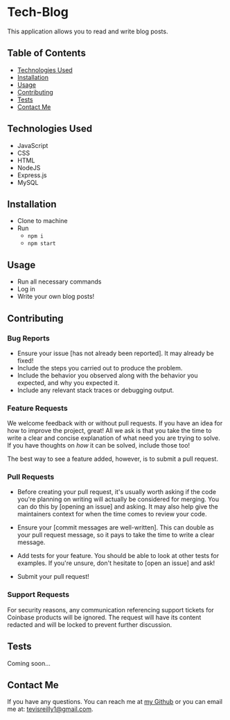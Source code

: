 # Tech-Blog 
This application allows you to read and write blog posts. 

  ## Table of Contents
  - [Technologies Used](#tech)
  - [Installation](#installation) 
  - [Usage](#usage) 
  - [Contributing](#contributing) 
  - [Tests](#tests)
  - [Contact Me](#contact-me)
  
  ## <a id="tech"></a> Technologies Used
  - JavaScript
  - CSS
  - HTML
  - NodeJS
  - Express.js
  - MySQL

  ## <a id="installation"></a> Installation 
  - Clone to machine
  - Run 
    - `npm i` 
    - `npm start`
  ## <a id="usage"></a> Usage

- Run all necessary commands
- Log in
- Write your own blog posts!
## <a id="contributing"></a> Contributing 
  ### Bug Reports

  - Ensure your issue [has not already been reported]. It may already be fixed!
  - Include the steps you carried out to produce the problem.
  - Include the behavior you observed along with the behavior you expected, and
    why you expected it.
  - Include any relevant stack traces or debugging output.
  
  ### Feature Requests
  
  We welcome feedback with or without pull requests. If you have an idea for how
  to improve the project, great! All we ask is that you take the time to write a
  clear and concise explanation of what need you are trying to solve. If you have
  thoughts on _how_ it can be solved, include those too!
  
  The best way to see a feature added, however, is to submit a pull request.
  
  ### Pull Requests
  
  - Before creating your pull request, it's usually worth asking if the code
    you're planning on writing will actually be considered for merging. You can
    do this by [opening an issue] and asking. It may also help give the
    maintainers context for when the time comes to review your code.
  
  - Ensure your [commit messages are well-written]. This can double as your
    pull request message, so it pays to take the time to write a clear message.
  
  - Add tests for your feature. You should be able to look at other tests for
    examples. If you're unsure, don't hesitate to [open an issue] and ask!
  
  - Submit your pull request!
  
  ### Support Requests
  
  For security reasons, any communication referencing support tickets for Coinbase
  products will be ignored. The request will have its content redacted and will
  be locked to prevent further discussion.
  
  ## <a id="tests"></a> Tests
  Coming soon...
  ## <a id="contact-me"></a> Contact Me
  If you have any questions. You can reach me at [my Github](https://www.github.com/tevissaur) or you can email me at: tevisreilly1@gmail.com.
  

 